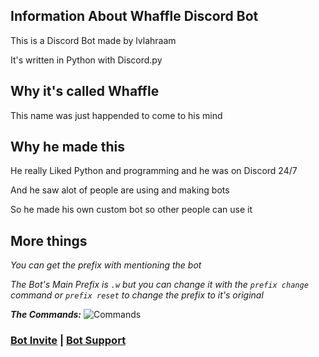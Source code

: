 ## Information About Whaffle Discord Bot
This is a Discord Bot made by lvlahraam

It's written in Python with Discord.py

## Why it's called Whaffle
This name was just happended to come to his mind

## Why he made this
He really Liked Python and programming and he was on Discord 24/7

And he saw alot of people are using and making bots

So he made his own custom bot so other people can use it

## More things
*You can get the prefix with mentioning the bot*

*The Bot's Main Prefix is `.w` but you can change it with the `prefix change` command or `prefix reset` to change the prefix to it's original*

***The Commands:***
![Commands](https://cdn.discordapp.com/attachments/873478114183880704/888448940872187904/unknown.png)

### [Bot Invite](https://dsc.gg/whaffle-bot) | [Bot Support](https://dsc.gg/whaffle-support)
